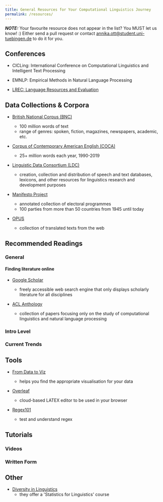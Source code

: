 ```yaml
---
title: General Resources for Your Computational Linguistics Journey
permalink: /resources/
---
```

**_NOTE:_**  Your favourite resource does not appear in the list? You MUST let us know! :) Either send a pull request or contact annika.ott@student.uni-tuebingen.de to do it for you. 
## Conferences

-  CICLing: International Conference on Computational Linguistics and Intelligent Text Processing

-  EMNLP: Empirical Methods in Natural Language Processing

-  [LREC: Language Resources and Evaluation](http://www.lrec-conf.org/)
  
## Data Collections & Corpora

- [British National Corpus (BNC)](http://www.natcorp.ox.ac.uk)
    - 100 million words of text
    - range of genres: spoken, fiction, magazines, newspapers, academic, etc.

- [Corpus of Contemporary American English (COCA)](https://www.english-corpora.org/coca/)
    - 25+ million words each year, 1990-2019

-  [Linguistic Data Consortium (LDC)](https://www.ldc.upenn.edu)
    - creation, collection and distribution of speech and text databases, lexicons, and other resources for linguistics research and development purposes

- [Manifesto Project](https://manifesto-project.wzb.eu)
    - annotated collection of electoral programmes
    - 100 parties from more than 50 countries from 1945 until today

- [OPUS](https://opus.nlpl.eu/trac/wiki/)
    - collection of translated texts from the web

## Recommended Readings

### General

#### Finding literature online

- [Google Scholar](https://scholar.google.com)
    -  freely accessible web search engine that only displays scholarly literature for all disciplines

- [ACL Anthology](https://aclanthology.org)
    - collection of papers focusing only on the study of computational linguistics and natural language processing

### Intro Level

### Current Trends

## Tools

- [From Data to Viz](https://www.data-to-viz.com/)
    - helps you find the appropriate visualisation for your data

- [Overleaf](https://www.overleaf.com)
    - cloud-based LATEX editor to be used in your browser
 
- [Regex101](https://regex101.com)
  - test and understand regex

## Tutorials

### Videos

### Written Form

## Other

- [Diversity in Linguistics](https://div-ling.org/)
   - they offer a 'Statistics for Linguistics' course
